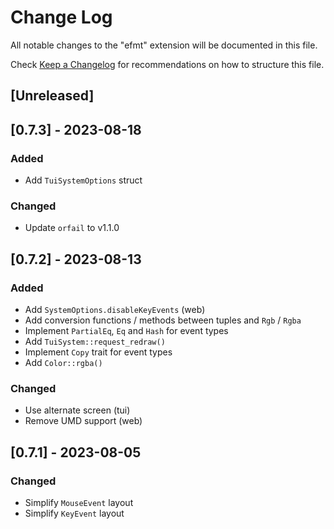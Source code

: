 # Change Log

All notable changes to the "efmt" extension will be documented in this file.

Check [Keep a Changelog](http://keepachangelog.com/) for recommendations on how to structure this file.

## [Unreleased]

## [0.7.3] - 2023-08-18

### Added 

- Add `TuiSystemOptions` struct

### Changed

- Update `orfail` to v1.1.0

## [0.7.2] - 2023-08-13

### Added

- Add `SystemOptions.disableKeyEvents` (web)
- Add conversion functions / methods between tuples and `Rgb` / `Rgba`
- Implement `PartialEq`, `Eq` and `Hash` for event types
- Add `TuiSystem::request_redraw()`
- Implement `Copy` trait for event types
- Add `Color::rgba()`

### Changed

- Use alternate screen (tui)
- Remove UMD support (web)

## [0.7.1] - 2023-08-05

### Changed

- Simplify `MouseEvent` layout
- Simplify `KeyEvent` layout
